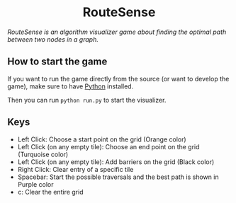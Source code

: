 
<h1 align="center">RouteSense</h1>

*RouteSense is an algorithm visualizer game about finding the optimal path between two nodes in a graph.*


## How to start the game

If you want to run the game directly from the source \(or want to develop the game\), make sure to
have [Python](https://python.org) installed. 

Then you can run `python run.py` to start the visualizer.

## Keys

* Left Click: Choose a start point on the grid (Orange color)
* Left Click (on any empty tile): Choose an end point on the grid (Turquoise color)
* Left Click (on any empty tile): Add barriers on the grid (Black color)
* Right Click: Clear entry of a specific tile
* Spacebar: Start the possible traversals and the best path is shown in Purple color
* c: Clear the entire grid
